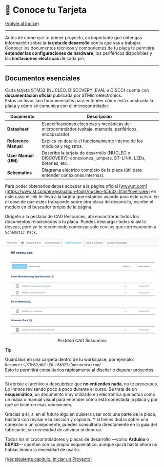 # 🧩 Conoce tu Tarjeta

[(Volver al Indice)](https://github.com/JossueE/Mastering-STM32/tree/main?tab=readme-ov-file#%C3%ADndice)

---

Antes de comenzar tu primer proyecto, es importante que obtengas información sobre la **tarjeta de desarrollo** con la que vas a trabajar.  
Conocer los documentos técnicos y componentes de tu placa te permitirá **entender las configuraciones de hardware**, los periféricos disponibles y las **limitaciones eléctricas** de cada pin. 

---

## Documentos esenciales

Cada tarjeta STM32 (NUCLEO, DISCOVERY, EVAL o DISCO) cuenta con **documentación oficial** publicada por STMicroelectronics.  
Estos archivos son fundamentales para entender cómo está construida la placa y cómo se comunica con el microcontrolador.

| Documento | Descripción |
|------------|--------------|
| **Datasheet** | Especificaciones eléctricas y mecánicas del microcontrolador (voltaje, memoria, periféricos, encapsulado). |
| **Reference Manual** | Explica en detalle el funcionamiento interno de los módulos y registros. |
| **User Manual (UM)** | Describe la tarjeta de desarrollo (NUCLEO o DISCOVERY): conexiones, jumpers, ST-LINK, LEDs, botones, etc. |
| **Schematics** | Diagrama eléctrico completo de la placa (útil para entender conexiones internas). | 

Para poder obtenerlos debes acceder a la página oficial [www.st.com](https://www.st.com/en/evaluation-tools/nucleo-h563zi.html#overview) en este caso el link te lleva a la tarjeta que estamos usando para este curso. En el caso de que estes trabajando sobre otra placa de desarrollo, escribe el modelo en el buscador propio de la página. 

Dirígete a la pestaña de CAD Resources, ahí encontrarás todos los documentos relacionados a tu placa. Puedes descargar todos si así lo deseas, pero yo te recomiendo comenzar solo con los que corresponden a `Schematic Pack`.

<p align="center">
  <img src="../../Images/Conoce_tu_placa/CADResources.png" alt="Pestaña CAD Resources" width="700">
  <br>
  <em>Pestaña CAD Resources</em>
</p>  


> [!TIP]  
> Guárdalos en una carpeta dentro de tu workspace, por ejemplo:  
> `Documents/STM32/NUCLEO-H563ZI/Documentation/`  
> Esto te permitirá consultarlos rápidamente al diseñar o depurar proyectos.

---

Si abriste el archivo y descubriste que **no entiendes nada**, no te preocupes. Lo iremos revisando poco a poco durante el curso.
Se trata de un **esquemático**, un documento muy utilizado en electrónica que actúa como un mapa o manual visual para entender cómo está conectada la placa y por qué se hicieron esas conexiones.

Gracias a él, si en el futuro alguien quisiera usar solo una parte de la placa, bastará con revisar esa sección y copiarla.
Y si tienes dudas sobre una conexión o un componente, puedes consultarlo directamente en la guía del fabricante, sin necesidad de adivinar ni depurar.

Todos los microcontroladores y placas de desarrollo —como **Arduino** o **ESP32**— cuentan con su propio esquemático, aunque quizá hasta ahora no habías tenido la necesidad de usarlo.


[(Ver siguiente capítulo: Iniciar un Proyecto)](../../Files/iniciar_proyecto/iniciar_un_proyecto.md)